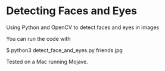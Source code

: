 # Detecting Faces and Eyes
Using Python and OpenCV to detect faces and eyes in images

You can run the code with

$ python3 detect_face_and_eyes.py friends.jpg

Tested on a Mac running Mojave.
